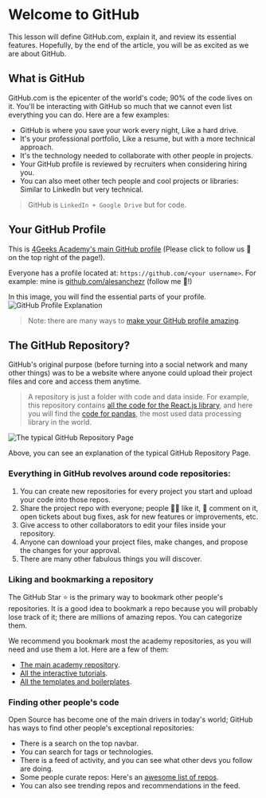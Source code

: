 # Welcome to GitHub

This lesson will define GitHub.com, explain it, and review its essential features. Hopefully, by the end of the article, you will be as excited as we are about GitHub.

## What is GitHub

GitHub.com is the epicenter of the world's code; 90% of the code lives on it. You'll be interacting with GitHub so much that we cannot even list everything you can do. Here are a few examples:

- GitHub is where you save your work every night, Like a hard drive.
- It's your professional portfolio, Like a resume, but with a more technical approach.
- It's the technology needed to collaborate with other people in projects.
- Your GitHub profile is reviewed by recruiters when considering hiring you.
- You can also meet other tech people and cool projects or libraries: Similar to LinkedIn but very technical.

> GitHub is `LinkedIn + Google Drive` but for code.

## Your GitHub Profile

This is [4Geeks Academy's main GitHub profile](https://github.com/4geeksacademy/) (Please click to follow us 🙂 on the top right of the page!).

Everyone has a profile located at: `https://github.com/<your username>`. 
For example: mine is [github.com/alesanchezr](https://github.com/alesanchezr) (follow me 🙂!)

In this image, you will find the essential parts of your profile.
![GitHub Profile Explanation](https://github.com/breatheco-de/content/blob/master/src/assets/images/github-profile.png?raw=true)

> Note: there are many ways to [make your GitHub profile amazing](https://4geeks.com/lesson/building-your-github-profile-and-reputation).

## The GitHub Repository?

GitHub's original purpose (before turning into a social network and many other things) was to be a website where anyone could upload their project files and core and access them anytime.

> A repository is just a folder with code and data inside. For example, this repository contains [all the code for the React.js library](https://github.com/facebook/react), and here you will find the [code for pandas](https://github.com/pandas-dev/pandas), the most used data processing library in the world.

![The typical GitHub Repository Page](https://raw.githubusercontent.com/breatheco-de/knowledge-base/main/images/breatheco-de-exercise-postcard-The-ideal-first-project-for-anyone-interested-in-practicing-HTML-CSS-with-a-real-life-example-.png)

Above, you can see an explanation of the typical GitHub Repository Page.

### Everything in GitHub revolves around code repositories:

1. You can create new repositories for every project you start and upload your code into those repos.
2. Share the project repo with everyone; people 👍🏼 like it, 📣 comment on it, open tickets about bug fixes, ask for new features or improvements, etc.
3. Give access to other collaborators to edit your files inside your repository.
4. Anyone can download your project files, make changes, and propose the changes for your approval.
5. There are many other fabulous things you will discover.

### Liking and bookmarking a repository

The GitHub Star ⭐️ is the primary way to bookmark other people's repositories. It is a good idea to bookmark a repo because you will probably lose track of it; there are millions of amazing repos. You can categorize them.

We recommend you bookmark most the academy repositories, as you will need and use them a lot. Here are a few of them:

- [The main academy repository](https://github.com/4GeeksAcademy/About-4Geeks-Academy).
- [All the interactive tutorials](https://github.com/4GeeksAcademy/Interactive-Tutorials).
- [All the templates and boilerplates](https://github.com/4GeeksAcademy/Templates-Boilerplates).

### Finding other people's code

Open Source has become one of the main drivers in today's world; GitHub has ways to find other people's exceptional repositories:

- There is a search on the top navbar.
- You can search for tags or technologies.
- There is a feed of activity, and you can see what other devs you follow are doing.
- Some people curate repos: Here's an [awesome list of repos](https://github.com/topics/awesome).
- You can also see trending repos and recommendations in the feed.
